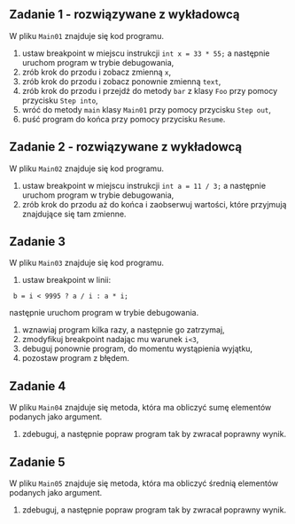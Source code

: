 ## Zadanie 1 - rozwiązywane z wykładowcą

W pliku `Main01` znajduje się kod programu.

1. ustaw breakpoint w miejscu instrukcji `int x = 33 * 55;` a następnie uruchom program w trybie debugowania,
2. zrób krok do przodu i zobacz zmienną `x`,
3. zrób krok do przodu i zobacz ponownie zmienną `text`,
4. zrób krok do przodu i przejdź do metody `bar` z klasy `Foo` przy pomocy przycisku `Step into`,
5. wróć do metody `main` klasy `Main01` przy pomocy przycisku `Step out`,
6. puść program do końca przy pomocy przycisku `Resume`.


## Zadanie 2 - rozwiązywane z wykładowcą

W pliku `Main02` znajduje się kod programu.

1. ustaw breakpoint w miejscu instrukcji `int a = 11 / 3;` a następnie uruchom program w trybie debugowania,
2. zrób krok do przodu aż do końca i zaobserwuj wartości, które przyjmują znajdujące się tam zmienne.


## Zadanie 3
W pliku `Main03` znajduje się kod programu.

1. ustaw breakpoint w linii:
````
 b = i < 9995 ? a / i : a * i;
````
następnie uruchom program w trybie debugowania.
1. wznawiaj program kilka razy, a następnie go zatrzymaj,
2. zmodyfikuj breakpoint nadając mu warunek `i<3`,
3. debuguj ponownie program, do momentu wystąpienia wyjątku,
4. pozostaw program z błędem.


## Zadanie 4

W pliku `Main04` znajduje się metoda, która ma obliczyć sumę elementów podanych jako argument.
1. zdebuguj, a następnie popraw program tak by zwracał poprawny wynik.


## Zadanie 5

W pliku `Main05` znajduje się metoda, która ma obliczyć średnią elementów podanych jako argument.
1. zdebuguj, a następnie popraw program tak by zwracał poprawny wynik.
